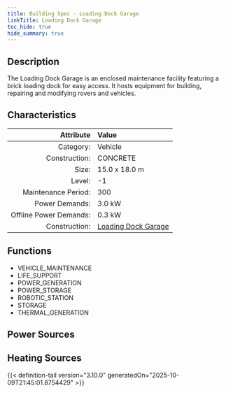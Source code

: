```yaml
---
title: Building Spec - Loading Dock Garage
linkTitle: Loading Dock Garage
toc_hide: true
hide_summary: true
---
```

<!-- This is generated by the MarsSim HelpGenertor, do not edit. -->

## Description
The Loading Dock Garage is an enclosed maintenance facility&#10;featuring a brick loading dock for easy access. It hosts equipment for&#10;building, repairing and modifying rovers and vehicles.

## Characteristics

| Attribute      | Value |
|--------:|:------|
|Category:|Vehicle|
|Construction:|CONCRETE|
|Size:|15.0 x 18.0 m|
|Level:|-1|
|Maintenance Period:|300|
|Power Demands:|3.0 kW|
|Offline Power Demands:|0.3 kW|
|Construction:|[Loading Dock Garage](/docs/definitions/construction/loading-dock-garage)|

## Functions
      
- VEHICLE_MAINTENANCE
- LIFE_SUPPORT
- POWER_GENERATION
- POWER_STORAGE
- ROBOTIC_STATION
- STORAGE
- THERMAL_GENERATION


## Power Sources
      

## Heating Sources



{{< definition-tail version="3.10.0" generatedOn="2025-10-09T21:45:01.8754429" >}}

